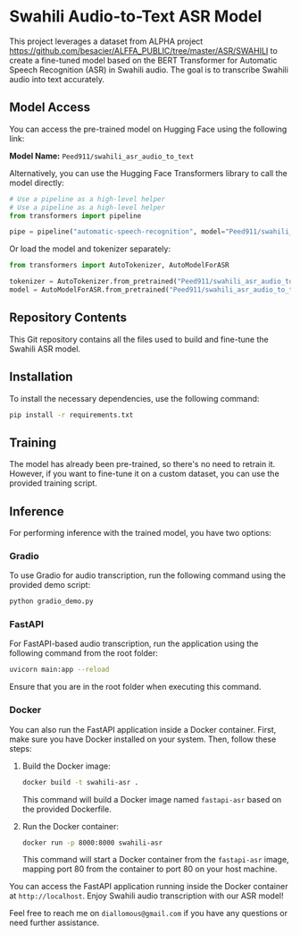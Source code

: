 # Swahili Audio-to-Text ASR Model

This project leverages a dataset from ALPHA project https://github.com/besacier/ALFFA_PUBLIC/tree/master/ASR/SWAHILI to create a fine-tuned model based on the BERT Transformer for Automatic Speech Recognition (ASR) in Swahili audio. The goal is to transcribe Swahili audio into text accurately.

## Model Access

You can access the pre-trained model on Hugging Face using the following link:

**Model Name:** `Peed911/swahili_asr_audio_to_text`

Alternatively, you can use the Hugging Face Transformers library to call the model directly:

```python
# Use a pipeline as a high-level helper
# Use a pipeline as a high-level helper
from transformers import pipeline

pipe = pipeline("automatic-speech-recognition", model="Peed911/swahili_asr_audio_to_text")
```

Or load the model and tokenizer separately:

```python
from transformers import AutoTokenizer, AutoModelForASR

tokenizer = AutoTokenizer.from_pretrained("Peed911/swahili_asr_audio_to_text")
model = AutoModelForASR.from_pretrained("Peed911/swahili_asr_audio_to_text")
```

## Repository Contents

This Git repository contains all the files used to build and fine-tune the Swahili ASR model.

## Installation

To install the necessary dependencies, use the following command:

```bash
pip install -r requirements.txt
```

## Training

The model has already been pre-trained, so there's no need to retrain it. However, if you want to fine-tune it on a custom dataset, you can use the provided training script.

## Inference

For performing inference with the trained model, you have two options:

### Gradio

To use Gradio for audio transcription, run the following command using the provided demo script:

```bash
python gradio_demo.py
```

### FastAPI

For FastAPI-based audio transcription, run the application using the following command from the root folder:

```bash
uvicorn main:app --reload
```

Ensure that you are in the root folder when executing this command.

### Docker

You can also run the FastAPI application inside a Docker container. First, make sure you have Docker installed on your system. Then, follow these steps:

1. Build the Docker image:

   ```bash
   docker build -t swahili-asr .
   ```

   This command will build a Docker image named `fastapi-asr` based on the provided Dockerfile.

2. Run the Docker container:

   ```bash
   docker run -p 8000:8000 swahili-asr
   ```

   This command will start a Docker container from the `fastapi-asr` image, mapping port 80 from the container to port 80 on your host machine.

You can access the FastAPI application running inside the Docker container at `http://localhost`. Enjoy Swahili audio transcription with our ASR model!

Feel free to reach me on `diallomous@gmail.com` if you have any questions or need further assistance.